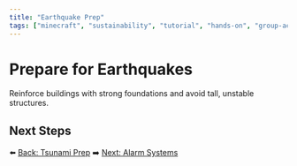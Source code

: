 ```yaml
---
title: "Earthquake Prep"
tags: ["minecraft", "sustainability", "tutorial", "hands-on", "group-activity"]
---
```

# Prepare for Earthquakes

Reinforce buildings with strong foundations and avoid tall, unstable structures.

## Next Steps

⬅️ [Back: Tsunami Prep](/sustainability_lab/Day-2/02_tsunami)
➡️ [Next: Alarm Systems](/sustainability_lab/Day-2/05_alarm_system)